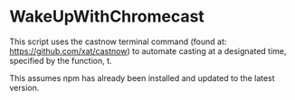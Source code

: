 # WakeUpWithChromecast

This script uses the castnow terminal command (found at: https://github.com/xat/castnow) to automate casting at a designated time, specified by the function, t.

This assumes npm has already been installed and updated to the latest version.